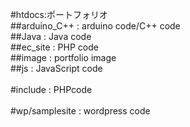 #htdocs:ポートフォリオ<br>
##arduino_C++ : arduino code/C++ code<br>
##Java : Java code<br>
##ec_site : PHP code<br>
##image : portfolio image<br>
##js : JavaScript code<br>
<br>
#include : PHPcode<br>
<br>
#wp/samplesite : wordpress code<br>
